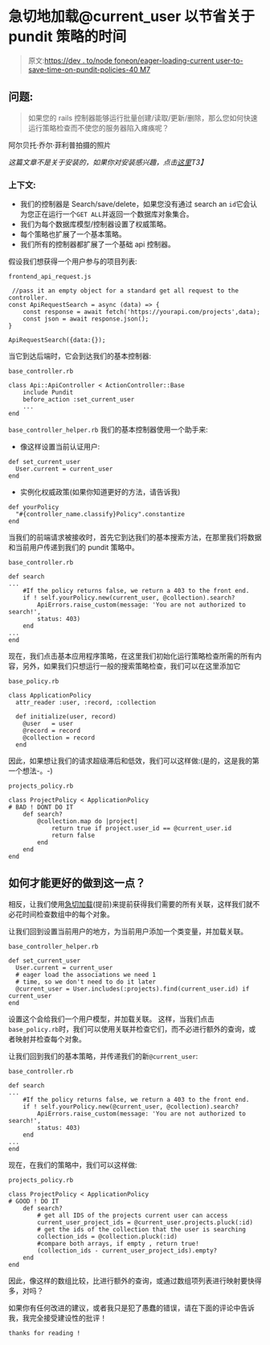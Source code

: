 # 急切地加载@current_user 以节省关于 pundit 策略的时间

> 原文:[https://dev . to/node foneon/eager-loading-current user-to-save-time-on-pundit-policies-40 M7](https://dev.to/nodefiend/eager-loading-currentuser-to-save-time-on-pundit-policies-40m7)

## [](#the-problem)问题:

> 如果您的 rails 控制器能够运行批量创建/读取/更新/删除，那么您如何快速运行策略检查而不使您的服务器陷入瘫痪呢？

阿尔贝托·乔尔·菲利普拍摄的照片

*这篇文章不是关于安装的，如果你对安装感兴趣，点击[这里](https://github.com/varvet/pundit)T3】*

### [](#the-context)上下文:

*   我们的控制器是 Search/save/delete，如果您没有通过 search an `id`它会认为您正在运行一个`GET ALL`并返回一个数据库对象集合。
*   我们为每个数据库模型/控制器设置了权威策略。
*   每个策略也扩展了一个基本策略。
*   我们所有的控制器都扩展了一个基础 api 控制器。

假设我们想获得一个用户参与的项目列表:

`frontend_api_request.js`

```
 //pass it an empty object for a standard get all request to the controller.
const ApiRequestSearch = async (data) => {
    const response = await fetch('https://yourapi.com/projects',data);
    const json = await response.json();
}

ApiRequestSearch({data:{}); 
```

当它到达后端时，它会到达我们的基本控制器:

`base_controller.rb`

```
class Api::ApiController < ActionController::Base
    include Pundit
    before_action :set_current_user
    ...
end 
```

`base_controller_helper.rb`
我们的基本控制器使用一个助手来:

*   像这样设置当前认证用户:

```
def set_current_user
  User.current = current_user    
end 
```

*   实例化权威政策(如果你知道更好的方法，请告诉我)

```
def yourPolicy
  "#{controller_name.classify}Policy".constantize
end 
```

当我们的前端请求被接收时，首先它到达我们的基本搜索方法，在那里我们将数据和当前用户传递到我们的 pundit 策略中。

`base_controller.rb`

```
def search
...
    #If the policy returns false, we return a 403 to the front end.
    if ! self.yourPolicy.new(current_user, @collection).search?
        ApiErrors.raise_custom(message: 'You are not authorized to search!',     
        status: 403)
    end
...
end 
```

现在，我们点击基本应用程序策略，在这里我们初始化运行策略检查所需的所有内容，另外，如果我们只想运行一般的搜索策略检查，我们可以在这里添加它

`base_policy.rb`

```
class ApplicationPolicy
  attr_reader :user, :record, :collection

  def initialize(user, record)
    @user   = user
    @record = record
    @collection = record
  end 
```

因此，如果想让我们的请求超级滞后和低效，我们可以这样做:(是的，这是我的第一个想法-。-)

`projects_policy.rb`

```
class ProjectPolicy < ApplicationPolicy
# BAD ! DONT DO IT
    def search?
        @collection.map do |project|
            return true if project.user_id == @current_user.id 
            return false
        end
    end
end 
```

## [](#how-can-we-do-this-better)如何才能更好的做到这一点？

相反，让我们使用[急切加载](https://www.allerin.com/blog/eager-loading-inwith-rails)(提前)来提前获得我们需要的所有关联，这样我们就不必花时间检查数组中的每个对象。

让我们回到设置当前用户的地方，为当前用户添加一个类变量，并加载关联。

`base_controller_helper.rb`

```
def set_current_user
  User.current = current_user
  # eager load the associations we need 1
  # time, so we don't need to do it later
  @current_user = User.includes(:projects).find(current_user.id) if current_user
end 
```

设置这个会给我们一个用户模型，并加载关联。
这样，当我们点击`base_policy.rb`时，我们可以使用关联并检查它们，而不必进行额外的查询，或者映射并检查每个对象。

让我们回到我们的基本策略，并传递我们的新`@current_user`:

`base_controller.rb`

```
def search
...
    #If the policy returns false, we return a 403 to the front end.
    if ! self.yourPolicy.new(@current_user, @collection).search?
        ApiErrors.raise_custom(message: 'You are not authorized to search!',     
        status: 403)
    end
...
end 
```

现在，在我们的策略中，我们可以这样做:

`projects_policy.rb`

```
class ProjectPolicy < ApplicationPolicy
# GOOD ! DO IT
    def search?
        # get all IDS of the projects current user can access
        current_user_project_ids = @current_user.projects.pluck(:id)
        # get the ids of the collection that the user is searching
        collection_ids = @collection.pluck(:id)
        #compare both arrays, if empty , return true! 
        (collection_ids - current_user_project_ids).empty?
    end
end 
```

因此，像这样的数组比较，比进行额外的查询，或通过数组项列表进行映射要快得多，对吗？

如果你有任何改进的建议，或者我只是犯了愚蠢的错误，请在下面的评论中告诉我，我完全接受建设性的批评！

`thanks for reading !`